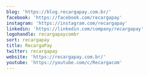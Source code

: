 ```yaml
---
blog: 'https://blog.recargapay.com.br/'
facebook: 'https://facebook.com/recargapay'
instagram: 'https://instagram.com/recargapay'
linkedin: 'https://linkedin.com/company/recargapay'
logohandle: recargapaycombr
sort: recargapay
title: RecargaPay
twitter: recargapay
website: 'https://recargapay.com.br/'
youtube: 'https://youtube.com/c/Recargacom'
---
```

